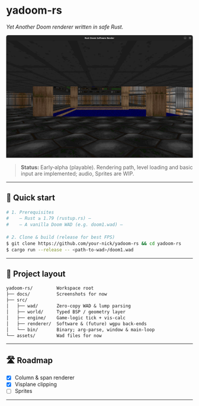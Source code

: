 # yadoom-rs

*Yet Another Doom renderer written in safe Rust.*

![Screenshot of E1M1](./docs/screenshot_e1m1.png)

> **Status:** Early‑alpha (playable). Rendering path, level loading and basic input are implemented; audio, Sprites are WIP.

---

## 🚀 Quick start

```bash
# 1. Prerequisites
#    – Rust ≥ 1.79 (rustup.rs) –
#    – A vanilla Doom WAD (e.g. doom1.wad) –

# 2. Clone & build (release for best FPS)
$ git clone https://github.com/your‑nick/yadoom‑rs && cd yadoom‑rs
$ cargo run --release -- <path‑to‑wad>/doom1.wad
```
---

## 📐 Project layout

```
yadoom-rs/         Workspace root
├── docs/          Screenshots for now
├── src/
│   ├── wad/       Zero‑copy WAD & lump parsing
│   ├── world/     Typed BSP / geometry layer
│   ├── engine/    Game‑logic tick + vis‑calc
│   ├── renderer/  Software & (future) wgpu back‑ends
│   └── bin/       Binary; arg‑parse, window & main‑loop
└── assets/        Wad files for now
```

---

## 🛣️ Roadmap

* [x] Column & span renderer
* [x] Visplane clipping
* [ ] Sprites

---

